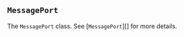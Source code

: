 ## `MessagePort`

<!-- YAML
added: v15.0.0
-->

<!-- type=global -->

The `MessagePort` class. See [`MessagePort`][] for more details.
